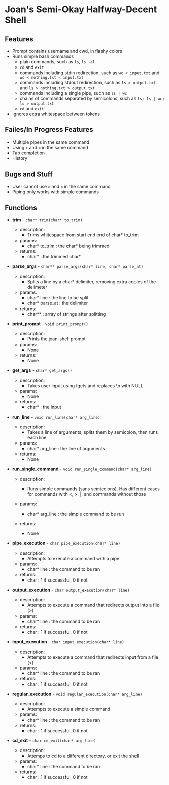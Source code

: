 # Joan's Semi-Okay Halfway-Decent Shell

## Features
- Prompt contains username and cwd, in flashy colors
- Runs simple bash commands
  - plain commands, such as ```ls```, ```ls -al```
  - ```cd``` and ```exit```
  - commands including stdin redirection, such as ```wc < input.txt``` and ``` wc < nothing.txt < input.txt```
  - commands including stdout redirection, such as ```ls > output.txt``` and ```ls > nothing.txt > output.txt```
  - commands including a single pipe, such as ```ls | wc```
  - chains of commands separated by semicolons, such as ```ls; ls | wc; ls > output.txt```
  - ```cd``` and ```exit```
- Ignores extra whitespace between tokens

## Failes/In Progress Features
- Multiple pipes in the same command
- Using ```>``` and ```<``` in the same command
- Tab completion
- History

## Bugs and Stuff
- User cannot use ```>``` and ```<``` in the same command
- Piping only works with simple commands

## Functions
- **trim** - ```char* trim(char* to_trim)```
  - description:
    - Trims whitespace from start end end of char* to_trim
  - params:
    - char* to_trim : the char* being trimmed
  - returns:
    - char* : the trimmed char*
    
- **parse_args** - ```char** parse_args(char* line, char* parse_at)```
  - description:
    - Splits a line by a char* delimiter, removing extra copies of the delimeter
  - params:
    - char* line      : the line to be split
    - char* parse_at  : the delimiter
  - returns:
    - char**  : array of strings after splitting
    
- **print_prompt** - ```void print_prompt()```
  - description:
    - Prints the joan-shell prompt
  - params:
    - None
  - returns:
    - None
    
- **get_args** - ```char* get_args()```
  - description:
    - Takes user input using fgets and replaces \n with NULL
  - params:
    - None
  - returns:
    - char* : the input
    
- **run_line** - ```void run_line(char* arg_line)```
  - description:
     - Takes a line of arguments, splits them by semicolon, then runs each line
  - params:
    - char* arg_line  : the line of arguments
  - returns:
    - None
    
- **run_single_command** - ```void run_single_command(char* arg_line)```
  - description:
    - Runs simple commands (sans semicolons). Has different cases for commands with <, >, |, and commands without those
  - params:
    - char* arg_line  : the simple command to be run

  - returns:
    - None
    
- **pipe_execution** - ```char pipe_execution(char* line)```
  - description:
    - Attempts to execute a command with a pipe
  - params:
    - char* line  : the command to be ran
  - returns:
    - char  : 1 if successful, 0 if not
    
- **output_execution** - ```char output_execution(char* line)```
  - description:
    - Attempts to execute a command that redirects output into a file (>)
  - params:
    - char* line  : the command to be ran
  - returns:
    - char  : 1 if successful, 0 if not
    
- **input_execution** - ```char input_execution(char* line)```
  - description:
    - Attempts to execute a command that redirects input from a file (<)
  - params:
    - char* line  : the command to be ran
  - returns:
    - char  : 1 if successful, 0 if not
    
- **regular_execution** - ```void regular_execution(char* arg_line)```
  - description:
    - Attempts to execute a simple command
  - params:
    - char* line  : the command to be ran
  - returns:
    - char  : 1 if successful, 0 if not
    
- **cd_exit** - ```char cd_exit(char* arg_line)```
  - description:
    - Attemps to cd to a different directory, or exit the shell
  - params:
    - char* line  : the command to be ran
  - returns:
    - char  : 1 if successful, 0 if not
